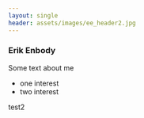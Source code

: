 ```yaml
---
layout: single
header: assets/images/ee_header2.jpg
---
```


### Erik Enbody

Some text about me

+ one interest
+ two interest

test2
